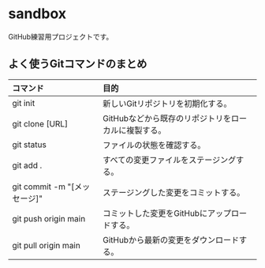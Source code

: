 # sandbox
GitHub練習用プロジェクトです。

## よく使うGitコマンドのまとめ
|コマンド	|目的|
|:---|:---|
|git init	|新しいGitリポジトリを初期化する。|
|git clone [URL]	|GitHubなどから既存のリポジトリをローカルに複製する。|
|git status	|ファイルの状態を確認する。|
|git add .	|すべての変更ファイルをステージングする。|
|git commit -m "[メッセージ]"	|ステージングした変更をコミットする。|
|git push origin main	|コミットした変更をGitHubにアップロードする。|
|git pull origin main	|GitHubから最新の変更をダウンロードする。|

